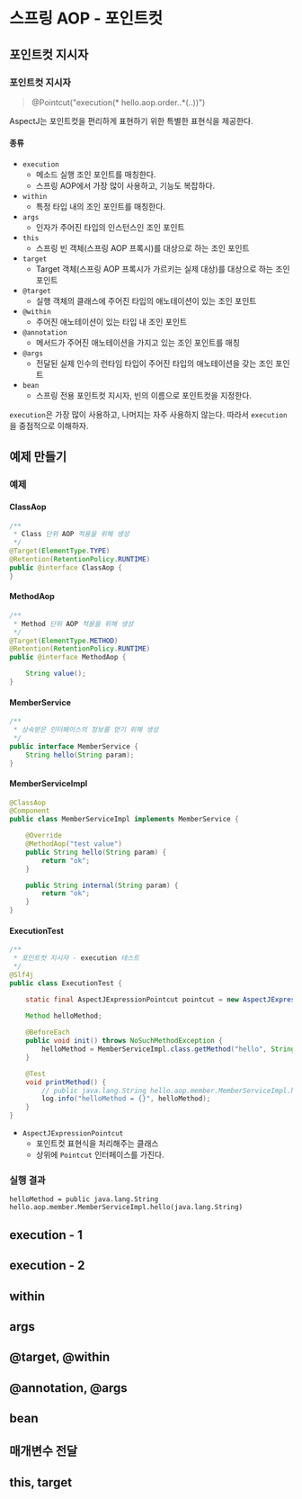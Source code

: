# 스프링 AOP - 포인트컷

## 포인트컷 지시자

### 포인트컷 지시자

> @Pointcut("execution(* hello.aop.order..*(..))")

AspectJ는 포인트컷을 편리하게 표현하기 위한 특별한 표현식을 제공한다.

#### 종류

* `execution`
    * 메소드 실행 조인 포인트를 매칭한다.
    * 스프링 AOP에서 가장 많이 사용하고, 기능도 복잡하다.
* `within`
    * 특정 타입 내의 조인 포인트를 매칭한다.
* `args`
    * 인자가 주어진 타입의 인스턴스인 조인 포인트
* `this`
    * 스프링 빈 객체(스프링 AOP 프록시)를 대상으로 하는 조인 포인트
* `target`
    * Target 객체(스프링 AOP 프록시가 가르키는 실제 대상)를 대상으로 하는 조인 포인트
* `@target`
    * 실행 객체의 클래스에 주어진 타입의 애노테이션이 있는 조인 포인트
* `@within`
    * 주어진 애노테이션이 있는 타입 내 조인 포인트
* `@annotation`
    * 메서드가 주어진 애노테이션을 가지고 있는 조인 포인트를 매칭
* `@args`
    * 전달된 실제 인수의 런타임 타입이 주어진 타입의 애노테이션을 갖는 조인 포인트
* `bean`
    * 스프링 전용 포인트컷 지시자, 빈의 이름으로 포인트컷을 지정한다.

`execution`은 가장 많이 사용하고, 나머지는 자주 사용하지 않는다.
따라서 `execution`을 중점적으로 이해하자.

## 예제 만들기

### 예제

#### ClassAop

```java
/**
 * Class 단위 AOP 적용을 위해 생성
 */
@Target(ElementType.TYPE)
@Retention(RetentionPolicy.RUNTIME)
public @interface ClassAop {
}
```

#### MethodAop

```java
/**
 * Method 단위 AOP 적용을 위해 생성
 */
@Target(ElementType.METHOD)
@Retention(RetentionPolicy.RUNTIME)
public @interface MethodAop {

    String value();
}
```

#### MemberService

```java
/**
 * 상속받은 인터페이스의 정보를 얻기 위해 생성
 */
public interface MemberService {
    String hello(String param);
}
```

#### MemberServiceImpl

```java
@ClassAop
@Component
public class MemberServiceImpl implements MemberService {

    @Override
    @MethodAop("test value")
    public String hello(String param) {
        return "ok";
    }

    public String internal(String param) {
        return "ok";
    }
}
```

#### ExecutionTest

```java
/**
 * 포인트컷 지시자 - execution 테스트
 */
@Slf4j
public class ExecutionTest {

    static final AspectJExpressionPointcut pointcut = new AspectJExpressionPointcut();
    
    Method helloMethod;

    @BeforeEach
    public void init() throws NoSuchMethodException {
        helloMethod = MemberServiceImpl.class.getMethod("hello", String.class);
    }

    @Test
    void printMethod() {
        // public java.lang.String hello.aop.member.MemberServiceImpl.hello(java.lang.String)
        log.info("helloMethod = {}", helloMethod);
    }
}
```

* `AspectJExpressionPointcut`
    * 포인트컷 표현식을 처리해주는 클래스
    * 상위에 `Pointcut` 인터페이스를 가진다.

### 실행 결과

```
helloMethod = public java.lang.String hello.aop.member.MemberServiceImpl.hello(java.lang.String)
```

## execution - 1

## execution - 2

## within

## args

## @target, @within

## @annotation, @args

## bean

## 매개변수 전달

## this, target
